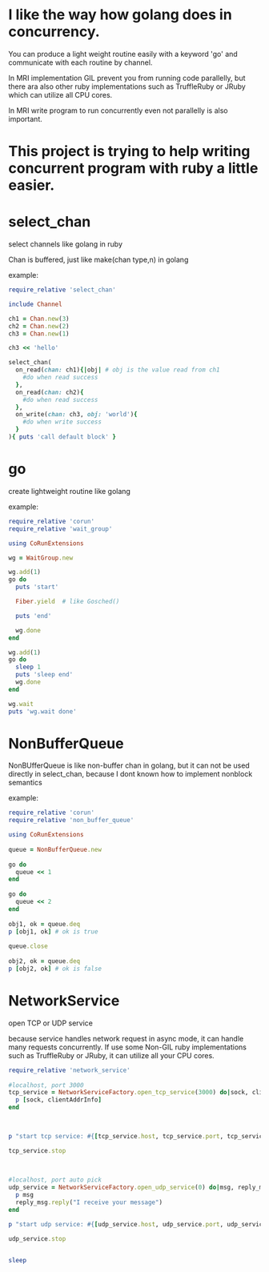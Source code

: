 # I like the way how golang does in concurrency.
 
You can produce a light weight routine easily with a keyword 'go' and communicate with each routine by channel.

In MRI implementation GIL prevent you from running code parallelly, but there ara also other ruby implementations such as TruffleRuby or JRuby which can utilize all CPU cores.

In MRI write program to run concurrently even not parallelly is also important.

# This project is trying to help writing concurrent program with ruby a little easier.     

# select_chan                       
select channels like golang in ruby

Chan is buffered, just like make(chan type,n) in golang

example:

```ruby
require_relative 'select_chan'

include Channel

ch1 = Chan.new(3)
ch2 = Chan.new(2)
ch3 = Chan.new(1)

ch3 << 'hello'

select_chan(
  on_read(chan: ch1){|obj| # obj is the value read from ch1
    #do when read success
  },
  on_read(chan: ch2){
    #do when read success
  },
  on_write(chan: ch3, obj: 'world'){
    #do when write success
  }
){ puts 'call default block' }
```
# go                                
create lightweight routine like golang

example:

```ruby
require_relative 'corun'
require_relative 'wait_group'

using CoRunExtensions

wg = WaitGroup.new

wg.add(1)
go do
  puts 'start' 

  Fiber.yield  # like Gosched()

  puts 'end'

  wg.done
end

wg.add(1)
go do
  sleep 1
  puts 'sleep end'
  wg.done
end

wg.wait
puts 'wg.wait done'

```        
# NonBufferQueue                                
NonBUfferQueue is like non-buffer chan in golang, but it can not be used directly in select_chan, because I dont known how to implement nonblock semantics

example:

```ruby   
require_relative 'corun'
require_relative 'non_buffer_queue'

using CoRunExtensions
  
queue = NonBufferQueue.new
  
go do
  queue << 1
end
  
go do
  queue << 2
end
  
obj1, ok = queue.deq
p [obj1, ok] # ok is true
  
queue.close
  
obj2, ok = queue.deq
p [obj2, ok] # ok is false

```    
# NetworkService

open TCP or UDP service 

because service handles network request in async mode, it can handle many requests concurrently. If use some Non-GIL ruby implementations such as TruffleRuby or JRuby, it can utilize all your CPU cores.  


```ruby  
require_relative 'network_service'
        
#localhost, port 3000
tcp_service = NetworkServiceFactory.open_tcp_service(3000) do|sock, clientAddrInfo|
  p [sock, clientAddrInfo]
end                  

                                        

p "start tcp service: #{[tcp_service.host, tcp_service.port, tcp_service.type]}"

tcp_service.stop
                            
          

#localhost, port auto pick
udp_service = NetworkServiceFactory.open_udp_service(0) do|msg, reply_msg|
  p msg
  reply_msg.reply("I receive your message")
end

p "start udp service: #{[udp_service.host, udp_service.port, udp_service.type]}"

udp_service.stop


sleep

``` 

